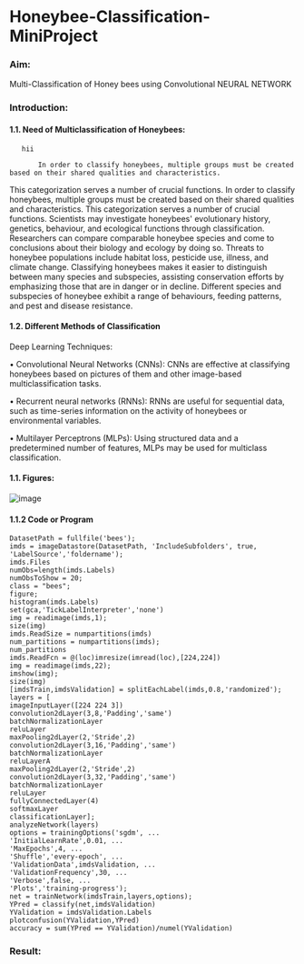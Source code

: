 # Honeybee-Classification-MiniProject
### Aim:
Multi-Classification  of Honey bees  using Convolutional NEURAL NETWORK
### Introduction:
#### 1.1. Need of Multiclassification of Honeybees:
       hii
       
           In order to classify honeybees, multiple groups must be created based on their shared qualities and characteristics. 
This categorization serves a number of crucial functions. 
In order to classify honeybees, multiple groups must be created based on their shared qualities and characteristics. This categorization serves a number of crucial functions. Scientists may investigate honeybees' evolutionary history, genetics, behaviour, and ecological functions through classification. Researchers can compare comparable honeybee species and come to conclusions about their biology and ecology by doing so. Threats to honeybee populations include habitat loss, pesticide use, illness, and climate change. Classifying honeybees makes it easier to distinguish between many species and subspecies, assisting conservation efforts by emphasizing those that are in danger or in decline. Different species and subspecies of honeybee exhibit a range of behaviours, feeding patterns, and pest and disease resistance.          
#### 1.2. Different Methods of Classification
Deep Learning Techniques:

• Convolutional Neural Networks (CNNs): CNNs are effective at classifying honeybees based on pictures of them and other image-based multiclassification tasks.

• Recurrent neural networks (RNNs): RNNs are useful for sequential data, such as time-series information on the activity of honeybees or environmental variables.

• Multilayer Perceptrons (MLPs): Using structured data and a predetermined number of features, MLPs may be used for multiclass classification.

#### 1.1. Figures:
![image](https://github.com/ManojTella/Honeybee-Classification-MiniProject/assets/94883876/ecc70a7a-af1d-465b-b50c-bed384d7df1d)

 			
#### 1.1.2 Code or Program
```
DatasetPath = fullfile('bees');
imds = imageDatastore(DatasetPath, 'IncludeSubfolders', true, 'LabelSource','foldername');
imds.Files
numObs=length(imds.Labels)
numObsToShow = 20;
class = "bees";
figure;
histogram(imds.Labels)
set(gca,'TickLabelInterpreter','none')
img = readimage(imds,1); 
size(img)
imds.ReadSize = numpartitions(imds)
num_partitions = numpartitions(imds);
num_partitions
imds.ReadFcn = @(loc)imresize(imread(loc),[224,224])
img = readimage(imds,22); 
imshow(img); 
size(img)
[imdsTrain,imdsValidation] = splitEachLabel(imds,0.8,'randomized');
layers = [
imageInputLayer([224 224 3])
convolution2dLayer(3,8,'Padding','same')
batchNormalizationLayer
reluLayer
maxPooling2dLayer(2,'Stride',2)
convolution2dLayer(3,16,'Padding','same')
batchNormalizationLayer
reluLayerA
maxPooling2dLayer(2,'Stride',2)
convolution2dLayer(3,32,'Padding','same')
batchNormalizationLayer
reluLayer
fullyConnectedLayer(4)
softmaxLayer
classificationLayer];
analyzeNetwork(layers)
options = trainingOptions('sgdm', ...
'InitialLearnRate',0.01, ...
'MaxEpochs',4, ...
'Shuffle','every-epoch', ...
'ValidationData',imdsValidation, ...
'ValidationFrequency',30, ...
'Verbose',false, ...
'Plots','training-progress');
net = trainNetwork(imdsTrain,layers,options);
YPred = classify(net,imdsValidation)
YValidation = imdsValidation.Labels
plotconfusion(YValidation,YPred)
accuracy = sum(YPred == YValidation)/numel(YValidation)
```
### Result:


